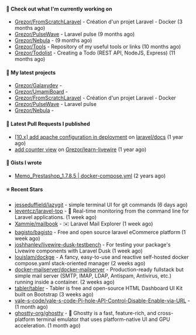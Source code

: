 #### 👷 Check out what I'm currently working on

- [Grezor/FromScratchLaravel](https://github.com/Grezor/FromScratchLaravel) - Création d&#39;un projet Laravel - Docker (3 months ago)
- [Grezor/PulseWave](https://github.com/Grezor/PulseWave) - Laravel pulse (9 months ago)
- [Grezor/Nebula](https://github.com/Grezor/Nebula) -  (9 months ago)
- [Grezor/Tools](https://github.com/Grezor/Tools) - Repository of my useful tools or links (10 months ago)
- [Grezor/Todolist](https://github.com/Grezor/Todolist) - Creating a Todo (REST API, NodeJS, Express) (11 months ago)

#### 🌱 My latest projects

- [Grezor/Galaxydev](https://github.com/Grezor/Galaxydev) - 
- [Grezor/UmamiBoard](https://github.com/Grezor/UmamiBoard) - 
- [Grezor/FromScratchLaravel](https://github.com/Grezor/FromScratchLaravel) - Création d&#39;un projet Laravel - Docker
- [Grezor/PulseWave](https://github.com/Grezor/PulseWave) - Laravel pulse
- [Grezor/Nebula](https://github.com/Grezor/Nebula) - 

#### 🔨 Latest Pull Requests I published

- [[10.x] add apache configuration in deployment](https://github.com/laravel/docs/pull/9349) on [laravel/docs](https://github.com/laravel/docs) (1 year ago)
- [add counter view](https://github.com/Grezor/learn-livewire/pull/1) on [Grezor/learn-livewire](https://github.com/Grezor/learn-livewire) (1 year ago)

#### 📓 Gists I wrote

- [Memo_Prestashop_1.7.8.5 | docker-compose.yml](https://gist.github.com/eb78b378ed9f40780dc077b361ead337) (2 years ago)

#### ⭐ Recent Stars

- [jesseduffield/lazygit](https://github.com/jesseduffield/lazygit) - simple terminal UI for git commands (6 days ago)
- [leventcz/laravel-top](https://github.com/leventcz/laravel-top) - 🚀 Real-time monitoring from the command line for Laravel applications. (1 week ago)
- [Xammie/mailbook](https://github.com/Xammie/mailbook) - ✉️ Laravel Mail Explorer (1 week ago)
- [bagisto/bagisto](https://github.com/bagisto/bagisto) - Free and open source laravel eCommerce platform (1 week ago)
- [joshhanley/livewire-dusk-testbench](https://github.com/joshhanley/livewire-dusk-testbench) - For testing your package&#39;s Livewire components with Laravel Dusk (1 week ago)
- [louislam/dockge](https://github.com/louislam/dockge) - A fancy, easy-to-use and reactive self-hosted docker compose.yaml stack-oriented manager (2 weeks ago)
- [docker-mailserver/docker-mailserver](https://github.com/docker-mailserver/docker-mailserver) - Production-ready fullstack but simple mail server (SMTP, IMAP, LDAP, Antispam, Antivirus, etc.) running inside a container. (2 weeks ago)
- [tabler/tabler](https://github.com/tabler/tabler) - Tabler is free and open-source HTML Dashboard UI Kit built on Bootstrap (3 weeks ago)
- [vale-s-code/vale-s-code-Pi-hole-API-Control-Disable-Enable-via-URL](https://github.com/vale-s-code/vale-s-code-Pi-hole-API-Control-Disable-Enable-via-URL) -  (1 month ago)
- [ghostty-org/ghostty](https://github.com/ghostty-org/ghostty) - 👻 Ghostty is a fast, feature-rich, and cross-platform terminal emulator that uses platform-native UI and GPU acceleration. (1 month ago)
